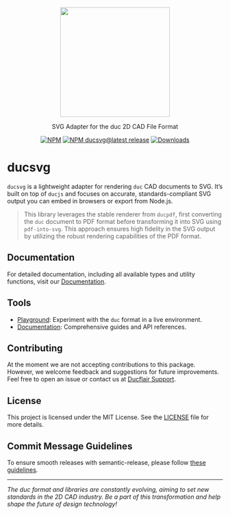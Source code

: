 <p align="center">
  <br/>
  <a href="https://duc.ducflair.com" target="_blank"><img width="256px" src="https://raw.githubusercontent.com/ducflair/assets/refs/heads/main/src/duc/duc-extended.png" /></a>
  <p align="center">SVG Adapter for the duc 2D CAD File Format</p>
  <p align="center" style="align: center;">
    <a href="https://www.npmjs.com/package/ducsvg"><img src="https://shields.io/badge/NPM-cc3534?logo=Npm&logoColor=white&style=round-square" alt="NPM" /></a>
    <a href="https://www.npmjs.com/package/ducsvg"><img src="https://img.shields.io/npm/v/ducsvg/latest?style=round-square&label=latest%20stable" alt="NPM ducsvg@latest release" /></a>
    <a href="https://www.npmtrends.com/ducsvg"><img src="https://img.shields.io/npm/dm/ducsvg?style=round-square&color=salmon" alt="Downloads" /></a>
  </p>
</p>

# ducsvg

`ducsvg` is a lightweight adapter for rendering `duc` CAD documents to SVG. It’s built on top of `ducjs` and focuses on accurate, standards-compliant SVG output you can embed in browsers or export from Node.js.

> This library leverages the stable renderer from `ducpdf`, first converting the `duc` document to PDF format before transforming it into SVG using `pdf-into-svg`. This approach ensures high fidelity in the SVG output by utilizing the robust rendering capabilities of the PDF format.

## Documentation

For detailed documentation, including all available types and utility functions, visit our [Documentation](https://duc.ducflair.com).

## Tools

- [Playground](https://ducflair.com/core): Experiment with the `duc` format in a live environment.
- [Documentation](https://duc.ducflair.com): Comprehensive guides and API references.

## Contributing

At the moment we are not accepting contributions to this package. However, we welcome feedback and suggestions for future improvements. Feel free to open an issue or contact us at [Ducflair Support](https://www.ducflair.com/support).

## License

This project is licensed under the MIT License. See the [LICENSE](./LICENSE) file for more details.


## Commit Message Guidelines

To ensure smooth releases with semantic-release, please follow [these guidelines](https://semantic-release.gitbook.io/semantic-release#how-does-it-work).

---

*The duc format and libraries are constantly evolving, aiming to set new standards in the 2D CAD industry. Be a part of this transformation and help shape the future of design technology!*

